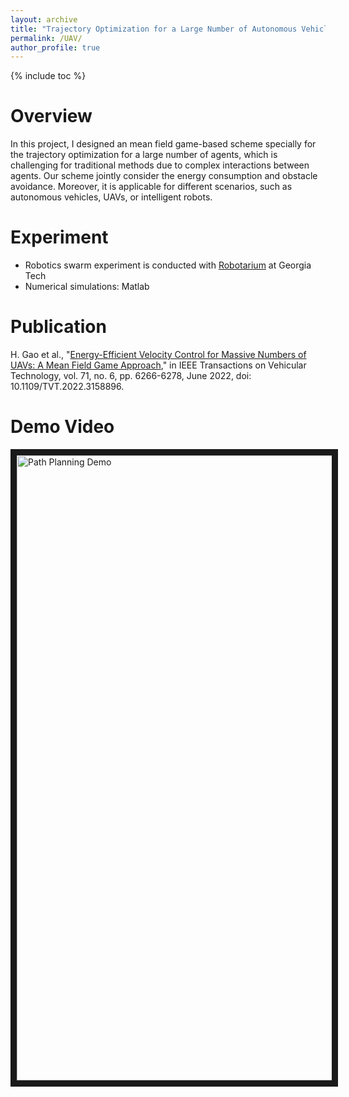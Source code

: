 ```yaml
---
layout: archive
title: "Trajectory Optimization for a Large Number of Autonomous Vehicles"
permalink: /UAV/
author_profile: true
---
```


{% include toc %}

# Overview
In this project, I designed an mean field game-based scheme specially for the trajectory optimization for a large number of agents, which is challenging for traditional methods due to complex interactions between agents. Our scheme jointly consider the energy consumption and obstacle avoidance. Moreover, it is applicable for different scenarios, such as autonomous vehicles, UAVs, or intelligent robots.

# Experiment
* Robotics swarm experiment is conducted with [Robotarium](https://www.robotarium.gatech.edu/) at Georgia Tech
* Numerical simulations: Matlab

# Publication
H. Gao et al., "[Energy-Efficient Velocity Control for Massive Numbers of UAVs: A Mean Field Game Approach](https://ieeexplore-ieee-org.ezproxy.lib.uh.edu/document/9735297)," in IEEE Transactions on Vehicular Technology, vol. 71, no. 6, pp. 6266-6278, June 2022, doi: 10.1109/TVT.2022.3158896.

# Demo Video
<a href="https://www.youtube.com/watch?v=ZtXqmxNhhOI" target="_blank"><img src="{{ site.url }}/images/myimage/autovehicle.jpg" alt="Path Planning Demo" width="1000" border="10" /></a>
